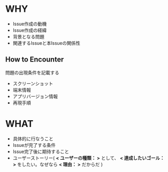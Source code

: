 # WHY

- Issue作成の動機
- Issue作成の経緯
- 背景となる問題
- 関連するIssueと本Issueの関係性

## How to Encounter

問題の出現条件を記載する

- スクリーンショット
- 端末情報
- アプリバージョン情報
- 再現手順

# WHAT

- 具体的に行なうこと
- Issueが完了する条件
- Issue完了後に期待すること
- ユーザーストーリー( __< ユーザーの種類： >__ として、 __< 達成したいゴール： >__ をしたい。なぜなら __< 理由： >__ だからだ )
